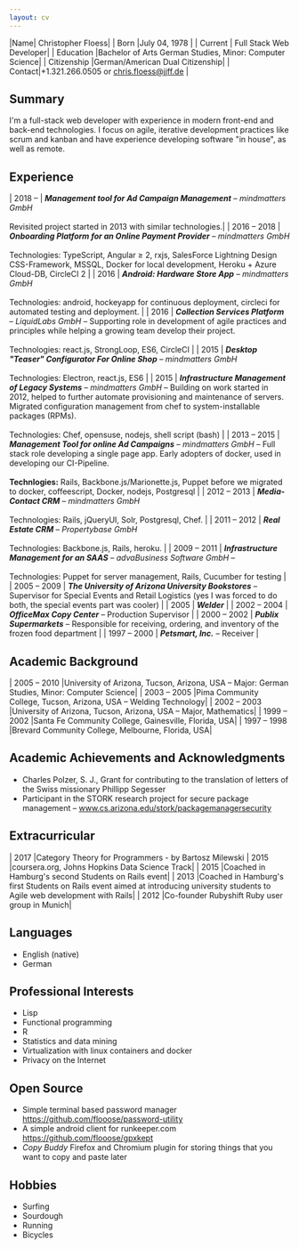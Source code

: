 ```yaml
---
layout: cv
---
```


|Name| Christopher Floess|
| Born |July 04, 1978   |
| Current | Full Stack Web Developer|
| Education	|Bachelor of Arts German Studies, Minor: Computer Science|
| Citizenship |German/American Dual Citizenship|
| Contact|+1.321.266.0505 or chris.floess@jjff.de |

## Summary

I'm a full-stack web developer with experience in modern front-end and back-end
technologies. I focus on agile, iterative development practices like scrum and
kanban and have experience developing software "in house", as well as remote.

## Experience

| 2018 &ndash;      | _**Management tool for Ad Campaign Management**_ &ndash; _mindmatters GmbH_<br /><br /> Revisited project started in 2013 with similar technologies.|
| 2016 &ndash; 2018 | _**Onboarding Platform for an Online Payment Provider**_ &ndash; _mindmatters GmbH_<br /><br />Technologies: TypeScript, Angular &ge; 2, rxjs, SalesForce Lightning Design CSS-Framework, MSSQL, Docker for local development, Heroku + Azure Cloud-DB, CircleCI 2                                                                                                     |
| 2016              | _**Android: Hardware Store App**_  &ndash; _mindmatters GmbH_<br /><br />Technologies: android, hockeyapp for continuous deployment, circleci for automated testing and deployment.                                                                                                                                                                      |
| 2016              | _**Collection Services Platform**_  &ndash; _LiquidLabs GmbH_ &ndash; Supporting role in development of agile practices and principles while helping a growing team develop their project.<br /><br />Technologies: react.js, StrongLoop, ES6, CircleCI                                                                                                                    |
| 2015              | _**Desktop "Teaser" Configurator For Online Shop**_ &ndash; _mindmatters GmbH_<br /><br />Technologies: Electron, react.js, ES6                                                                                                                                                                                                                                                        |
| 2015              | _**Infrastructure Management of Legacy Systems**_ &ndash; _mindmatters GmbH_ &ndash; Building on work started in 2012, helped to further automate provisioning and maintenance of servers. Migrated configuration management from chef to system-installable packages (RPMs). <br /><br /> Technologies: Chef, opensuse, nodejs, shell script (bash) |
| 2013 &ndash; 2015 | _**Management Tool for online Ad Campaigns**_ &ndash; _mindmatters GmbH_ &ndash; Full stack role developing a single page app. Early adopters of docker, used in developing our CI-Pipeline.<br /><br />**Technlogies:** Rails, Backbone.js/Marionette.js, Puppet before we migrated to docker, coffeescript, Docker, nodejs, Postgresql   |
| 2012 &ndash; 2013 | _**Media-Contact CRM**_  &ndash; _mindmatters GmbH_ <br /><br /> Technologies: Rails, jQueryUI, Solr, Postgresql, Chef.                                                                                                                                                                                                                            |
| 2011 &ndash; 2012 | _**Real Estate CRM**_ &ndash; _Propertybase GmbH_<br /><br />Technologies: Backbone.js, Rails, heroku.                                                                                                                                                                                                                                                                          |
| 2009 &ndash; 2011 | _**Infrastructure Management for an SAAS**_ &ndash; _advaBusiness Software GmbH_ &ndash; <br /><br /> Technologies: Puppet for server management, Rails, Cucumber for testing                                                                                                                                                                                                       |
| 2005 &ndash; 2009 | _**The University of Arizona University Bookstores**_ &ndash; Supervisor for Special Events and Retail Logistics (yes I was forced to do both, the special events part was cooler)                                                                                                                                                                                                              |
| 2005              | _**Welder**_                                                                                                                                                                                                                                                                                                                                                                                  |
| 2002 &ndash; 2004 | _**OfficeMax Copy Center**_ &ndash; Production Supervisor                                                                                                                                                                                                                                                                                                                                     |
| 2000 &ndash; 2002 | _**Publix Supermarkets**_ &ndash; Responsible for receiving, ordering, and inventory of the frozen food department                                                                                                                                                                                                                                                                            |
| 1997 &ndash; 2000 | _**Petsmart, Inc.**_ &ndash; Receiver                                                                                                                                                                                                                                                                                                                                                 |

## Academic Background

| 2005 &ndash; 2010 |University of Arizona, Tucson, Arizona, USA – Major: German Studies, Minor: Computer Science|
| 2003 &ndash; 2005 |Pima Community College, Tucson, Arizona, USA – Welding Technology|
| 2002 &ndash; 2003 |University of Arizona, Tucson, Arizona, USA – Major, Mathematics|
| 1999 &ndash; 2002 |Santa Fe Community College, Gainesville, Florida, USA|
| 1997 &ndash; 1998 |Brevard Community College, Melbourne, Florida, USA|

## Academic Achievements and Acknowledgments

- Charles Polzer, S. J., Grant for contributing to the translation of letters of the Swiss missionary Phillipp Segesser
- Participant in the STORK research project for secure package management – www.cs.arizona.edu/stork/packagemanagersecurity

## Extracurricular

| 2017 |Category Theory for Programmers - by Bartosz Milewski
| 2015 |coursera.org, Johns Hopkins Data Science Track|
| 2015 |Coached in Hamburg's second Students on Rails event|
| 2013 |Coached in Hamburg's first Students on Rails event aimed at introducing university students to Agile web development with Rails|
| 2012 |Co-founder Rubyshift Ruby user group in Munich|

## Languages

- English (native)
- German

## Professional Interests

- Lisp
- Functional programming
- R
- Statistics and data mining
- Virtualization with linux containers and docker
- Privacy on the Internet

## Open Source

- Simple terminal based password manager https://github.com/flooose/password-utility
- A simple android client for runkeeper.com https://github.com/flooose/gpxkept
- _Copy Buddy_ Firefox and Chromium plugin for storing things that you want to copy and paste later

## Hobbies

- Surfing
- Sourdough
- Running
- Bicycles
